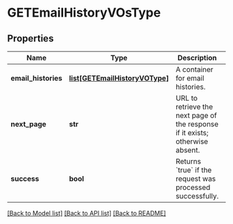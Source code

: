 # GETEmailHistoryVOsType

## Properties
Name | Type | Description | Notes
------------ | ------------- | ------------- | -------------
**email_histories** | [**list[GETEmailHistoryVOType]**](GETEmailHistoryVOType.md) | A container for email histories.  | [optional] 
**next_page** | **str** | URL to retrieve the next page of the response if it exists; otherwise absent.  | [optional] 
**success** | **bool** | Returns &#x60;true&#x60; if the request was processed successfully.  | [optional] 

[[Back to Model list]](../README.md#documentation-for-models) [[Back to API list]](../README.md#documentation-for-api-endpoints) [[Back to README]](../README.md)


